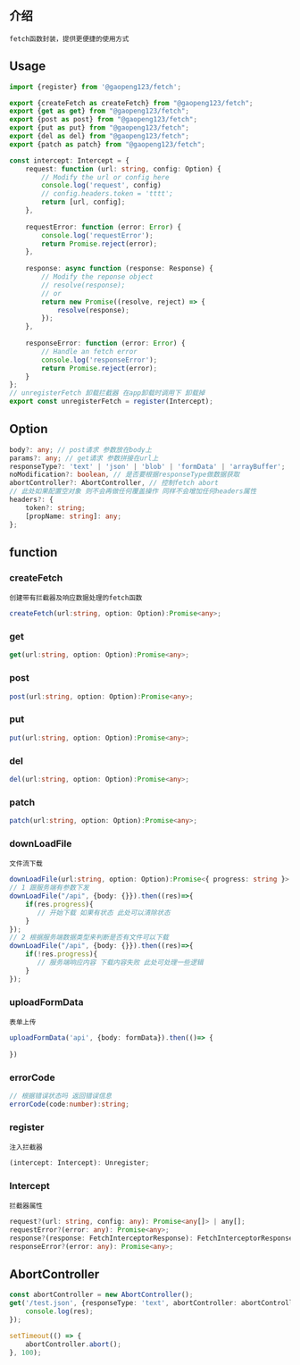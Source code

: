 ## 介绍

`fetch函数封装，提供更便捷的使用方式`

## Usage

```typescript
import {register} from '@gaopeng123/fetch';

export {createFetch as createFetch} from "@gaopeng123/fetch";
export {get as get} from "@gaopeng123/fetch";
export {post as post} from "@gaopeng123/fetch";
export {put as put} from "@gaopeng123/fetch";
export {del as del} from "@gaopeng123/fetch";
export {patch as patch} from "@gaopeng123/fetch";

const intercept: Intercept = {
	request: function (url: string, config: Option) {
		// Modify the url or config here
		console.log('request', config)
		// config.headers.token = 'tttt';
		return [url, config];
	},
	
	requestError: function (error: Error) {
		console.log('requestError');
		return Promise.reject(error);
	},
	
	response: async function (response: Response) {
		// Modify the reponse object
        // resolve(response);
        // or
		return new Promise((resolve, reject) => {
			resolve(response);
		});
	},
	
	responseError: function (error: Error) {
		// Handle an fetch error
		console.log('responseError');
		return Promise.reject(error);
	}
};
// unregisterFetch 卸载拦截器 在app卸载时调用下 卸载掉
export const unregisterFetch = register(Intercept);
```

## Option

```typescript
body?: any; // post请求 参数放在body上
params?: any; // get请求 参数拼接在url上
responseType?: 'text' | 'json' | 'blob' | 'formData' | 'arrayBuffer';
noModification?: boolean, // 是否要根据responseType做数据获取
abortController?: AbortController, // 控制fetch abort
// 此处如果配置空对象 则不会再做任何覆盖操作 同样不会增加任何headers属性
headers?: {
    token?: string;
    [propName: string]: any;
};
```

## function

### createFetch

`创建带有拦截器及响应数据处理的fetch函数`

```typescript
createFetch(url:string, option: Option):Promise<any>;
```

### get

```typescript
get(url:string, option: Option):Promise<any>;
```

### post

```typescript
post(url:string, option: Option):Promise<any>;
```

### put

```typescript
put(url:string, option: Option):Promise<any>;
```

### del

```typescript
del(url:string, option: Option):Promise<any>;
```

### patch

```typescript
patch(url:string, option: Option):Promise<any>;
```

### downLoadFile

`文件流下载`

```typescript
downLoadFile(url:string, option: Option):Promise<{ progress: string }> | any;
// 1 跟服务端有参数下发
downLoadFile("/api", {body: {}}).then((res)=>{
    if(res.progress){
       // 开始下载 如果有状态 此处可以清除状态
    }
});
// 2 根据服务端数据类型来判断是否有文件可以下载
downLoadFile("/api", {body: {}}).then((res)=>{
    if(!res.progress){
       // 服务端响应内容 下载内容失败 此处可处理一些逻辑
    }
});
```

### uploadFormData

`表单上传`

```typescript
uploadFormData('api', {body: formData}).then(()=> {
    
})
```

### errorCode

```typescript
// 根据错误状态吗 返回错误信息
errorCode(code:number):string; 
```

### register

`注入拦截器`

```typescript
(intercept: Intercept): Unregister;
```

### Intercept 

`拦截器属性`

```typescript
request?(url: string, config: any): Promise<any[]> | any[];
requestError?(error: any): Promise<any>;
response?(response: FetchInterceptorResponse): FetchInterceptorResponse;
responseError?(error: any): Promise<any>;
```

## AbortController

```typescript
const abortController = new AbortController();
get('/test.json', {responseType: 'text', abortController: abortController}).then((res) => {
    console.log(res);
});

setTimeout(() => {
    abortController.abort();
}, 100);
```

